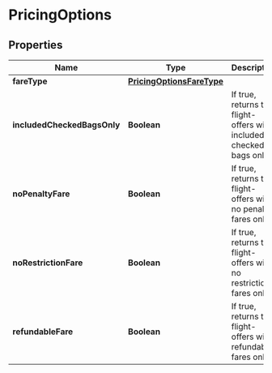 # PricingOptions

## Properties
Name | Type | Description | Notes
------------ | ------------- | ------------- | -------------
**fareType** | [**PricingOptionsFareType**](PricingOptionsFareType.md) |  |  [optional]
**includedCheckedBagsOnly** | **Boolean** | If true, returns the flight-offers with included checked bags only |  [optional]
**noPenaltyFare** | **Boolean** | If true, returns the flight-offers with no penalty fares only |  [optional]
**noRestrictionFare** | **Boolean** | If true, returns the flight-offers with no restriction fares only |  [optional]
**refundableFare** | **Boolean** | If true, returns the flight-offers with refundable fares only |  [optional]
